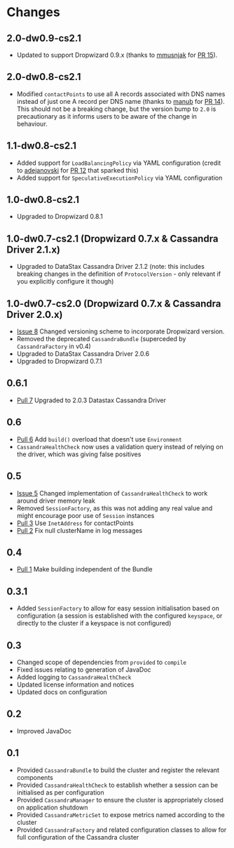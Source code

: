 # Changes

## 2.0-dw0.9-cs2.1

* Updated to support Dropwizard 0.9.x (thanks to [mmusnjak](https://github.com/mmusnjak) for [PR 15](https://github.com/stuartgunter/dropwizard-cassandra/pull/15)).

## 2.0-dw0.8-cs2.1

* Modified `contactPoints` to use all A records associated with DNS names instead of just one A record per DNS name (thanks to [manub](https://github.com/manub) for [PR 14](https://github.com/stuartgunter/dropwizard-cassandra/pull/14)).
  This should not be a breaking change, but the version bump to `2.0` is precautionary as it informs users to be aware of the change in behaviour.

## 1.1-dw0.8-cs2.1

* Added support for `LoadBalancingPolicy` via YAML configuration (credit to [adejanovski](https://github.com/adejanovski) for [PR 12](https://github.com/stuartgunter/dropwizard-cassandra/pull/12) that sparked this)
* Added support for `SpeculativeExecutionPolicy` via YAML configuration

## 1.0-dw0.8-cs2.1

* Upgraded to Dropwizard 0.8.1

## 1.0-dw0.7-cs2.1 (Dropwizard 0.7.x & Cassandra Driver 2.1.x)

* Upgraded to DataStax Cassandra Driver 2.1.2 (note: this includes breaking changes in the definition of `ProtocolVersion` - only relevant if you explicitly configure it though)

## 1.0-dw0.7-cs2.0 (Dropwizard 0.7.x & Cassandra Driver 2.0.x)

* [Issue 8](https://github.com/stuartgunter/dropwizard-cassandra/issues/8) Changed versioning scheme to incorporate Dropwizard version.
* Removed the deprecated `CassandraBundle` (superceded by `CassandraFactory` in v0.4)
* Upgraded to DataStax Cassandra Driver 2.0.6
* Upgraded to Dropwizard 0.7.1

## 0.6.1

* [Pull 7](https://github.com/stuartgunter/dropwizard-cassandra/pull/7) Upgraded to 2.0.3 Datastax Cassandra Driver

## 0.6

* [Pull 6](https://github.com/stuartgunter/dropwizard-cassandra/pull/6) Add `build()` overload that doesn't use `Environment`
* `CassandraHealthCheck` now uses a validation query instead of relying on the driver, which was giving false positives

## 0.5

* [Issue 5](https://github.com/stuartgunter/dropwizard-cassandra/issues/5) Changed implementation of `CassandraHealthCheck` to work around driver memory leak
* Removed `SessionFactory`, as this was not adding any real value and might encourage poor use of `Session` instances
* [Pull 3](https://github.com/stuartgunter/dropwizard-cassandra/pull/3) Use `InetAddress` for contactPoints
* [Pull 2](https://github.com/stuartgunter/dropwizard-cassandra/pull/2) Fix null clusterName in log messages

## 0.4

* [Pull 1](https://github.com/stuartgunter/dropwizard-cassandra/pull/1) Make building independent of the Bundle

## 0.3.1

* Added `SessionFactory` to allow for easy session initialisation based on configuration (a session is established with
the configured `keyspace`, or directly to the cluster if a keyspace is not configured)

## 0.3

* Changed scope of dependencies from `provided` to `compile`
* Fixed issues relating to generation of JavaDoc
* Added logging to `CassandraHealthCheck`
* Updated license information and notices
* Updated docs on configuration

## 0.2

* Improved JavaDoc

## 0.1

* Provided `CassandraBundle` to build the cluster and register the relevant components
* Provided `CassandraHealthCheck` to establish whether a session can be initialised as per configuration
* Provided `CassandraManager` to ensure the cluster is appropriately closed on application shutdown
* Provided `CassandraMetricSet` to expose metrics named according to the cluster
* Provided `CassandraFactory` and related configuration classes to allow for full configuration of the Cassandra cluster
